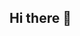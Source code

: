 ## Hi there 👋

<!--
**Gahyunlee23/Gahyunlee23** is a ✨ _special_ ✨ repository because its `README.md` (this file) appears on your GitHub profile.

Here are some ideas to get you started:

- 🔭 I’m currently working on Go APIs
- 🌱 I’m currently learning Flutter
- 👯 I’m looking to collaborate on any projects!
- 🤔 I’m looking for help with Design and Product Management
- 💬 Ask me about Backend Development and Servers
- 📫 How to reach me: stellalee1119@gmail.com
- 😄 Pronouns: SHE/HER
- ⚡ Fun fact: love c words. coffee, cat, coding
-->
